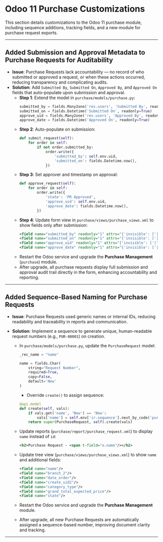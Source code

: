 # Odoo 11 Purchase Customizations

This section details customizations to the Odoo 11 purchase module, including sequence additions, tracking fields, and a new module for purchase request exports.

---

## Added Submission and Approval Metadata to Purchase Requests for Auditability

- **Issue**: Purchase Requests lack accountability — no record of who submitted or approved a request, or when these actions occurred, reducing transparency and complicating audits.
- **Solution**: Add `Submitted By`, `Submitted On`, `Approved By`, and `Approved On` fields that auto-populate upon submission and approval.
  - **Step 1**: Extend the model in `purchase/models/purchase.py`:
    ```python
    submitted_by = fields.Many2one('res.users', 'Submitted By', readonly=True)
    submitted_on = fields.Datetime('Submitted On', readonly=True)
    approve_uid = fields.Many2one('res.users', 'Approved By', readonly=True)
    approve_date = fields.Datetime('Approved On', readonly=True)
    ```
  - **Step 2**: Auto-populate on submission:
    ```python
    def submit_request(self):
        for order in self:
            if not order.submitted_by:
                order.write({
                    'submitted_by': self.env.uid,
                    'submitted_on': fields.Datetime.now(),
                })
    ```
  - **Step 3**: Set approver and timestamp on approval:
    ```python
    def approve_request(self):
        for order in self:
            order.write({
                'state': 'PR Approved',
                'approve_uid': self.env.uid,
                'approve_date': fields.Datetime.now(),
            })
    ```
  - **Step 4**: Update form view in `purchase/views/purchase_views.xml` to show fields only after submission:
    ```xml
    <field name="submitted_by" readonly="1" attrs="{'invisible': ['|', ('state', '=', 'draft'), ('state', '=', 'item_filled')]}"/>
    <field name="submitted_on" readonly="1" attrs="{'invisible': ['|', ('state', '=', 'draft'), ('state', '=', 'item_filled')]}"/>
    <field name="approve_uid" readonly="1" attrs="{'invisible': ['|', ('state', '=', 'draft'), ('state', '=', 'item_filled')]}"/>
    <field name="approve_date" readonly="1" attrs="{'invisible': ['|', ('state', '=', 'draft'), ('state', '=', 'item_filled')]}"/>
    ```
  - Restart the Odoo service and upgrade the **Purchase Management** (`purchase`) module.
  - After upgrade, all purchase requests display full submission and approval audit trail directly in the form, enhancing accountability and reporting.

---

## Added Sequence-Based Naming for Purchase Requests

- **Issue**: Purchase Requests used generic names or internal IDs, reducing readability and traceability in reports and communication.
- **Solution**: Implement a sequence to generate unique, human-readable request numbers (e.g., `PUR-00001`) on creation.

  - In `purchase/models/purchase.py`, update the `PurchaseRequest` model:

    ```python
    _rec_name = "name"

    name = fields.Char(
        string="Request Number",
        required=True,
        copy=False,
        default='New'
    )
    ```

    - Override `create()` to assign sequence:

    ```python
    @api.model
    def create(self, vals):
        if vals.get('name', 'New') == 'New':
            vals['name'] = self.env['ir.sequence'].next_by_code('purchase.request') or 'New'
        return super(PurchaseRequest, self).create(vals)
    ```

  - Update reports (`purchase/report/purchase_request.xml`) to display `name` instead of `id`:
    ```xml
    <h2>Purchase Request - <span t-field="o.name"/></h2>
    ```
  - Update tree view (`purchase/views/purchase_views.xml`) to show `name` and additional fields:
    ```xml
    <field name="name"/>
    <field name="branch_2"/>
    <field name="date_order"/>
    <field name="create_uid2"/>
    <field name="category_type"/>
    <field name="grand_total_expected_price"/>
    <field name="state"/>
    ```
  - Restart the Odoo service and upgrade the **Purchase Management** module.
  - After upgrade, all new Purchase Requests are automatically assigned a sequence-based number, improving document clarity and tracking.

---
